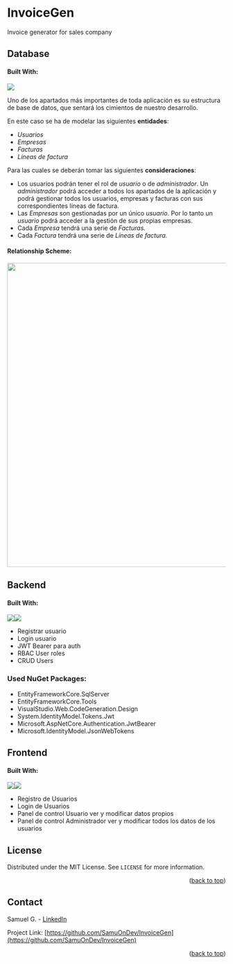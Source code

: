 <!-- Improved compatibility of back to top link: See: https://github.com/othneildrew/Best-README-Template/pull/73 -->
<a name="readme-top"></a>

# InvoiceGen
Invoice generator for sales company


<!-- Database -->
## Database
#### Built With:
<img src="https://cdn.discordapp.com/attachments/975450807833079871/1026859188812529737/unknown.png">

Uno de los apartados más importantes de toda aplicación es su estructura de base de datos, que sentará los cimientos de nuestro desarrollo.

En este caso se ha de modelar las siguientes **entidades**:

- *Usuarios*
- *Empresas*
- *Facturas*
- *Líneas de factura*

Para las cuales se deberán tomar las siguientes **consideraciones**:

- Los usuarios podrán tener el rol de *usuario* o de *administrador*. Un *administrador* podrá acceder a todos los apartados de la aplicación y podrá gestionar todos los usuarios, empresas y facturas con sus correspondientes líneas de factura.
- Las *Empresas* son gestionadas por un único *usuario*. Por lo tanto un *usuario* podrá acceder a la gestión de sus propias empresas.
- Cada *Empresa* tendrá una serie de *Facturas.*
- Cada *Factura* tendrá una serie de *Líneas de factura.*

#### Relationship Scheme:
<p align="center">
  <img src="https://cdn.discordapp.com/attachments/975450807833079871/1026827317479227402/Captura.PNG" style="width: 700px">
</p>


<!-- Backend -->
## Backend 
#### Built With:
<img src="https://cdn.discordapp.com/attachments/975450807833079871/1026859452898488420/unknown.png"><img src="https://cdn.discordapp.com/attachments/975450807833079871/1026859481323290664/unknown.png">

- Registrar usuario
- Login usuario
- JWT Bearer para auth
- RBAC User roles
- CRUD Users


### Used NuGet Packages:
- EntityFrameworkCore.SqlServer
- EntityFrameworkCore.Tools
- VisualStudio.Web.CodeGeneration.Design 
- System.IdentityModel.Tokens.Jwt
- Microsoft.AspNetCore.Authentication.JwtBearer
- Microsoft.IdentityModel.JsonWebTokens


<!-- Frontend -->
## Frontend 
#### Built With:
<img src="https://cdn.discordapp.com/attachments/975450807833079871/1026859522498756708/unknown.png"><img src="https://cdn.discordapp.com/attachments/975450807833079871/1026861343598444635/unknown.png">

- Registro de Usuarios
- Login de Usuarios
- Panel de control Usuario ver y modificar datos propios
- Panel de control Administrador ver y modificar todos los datos de los usuarios


<!-- LICENSE -->
## License

Distributed under the MIT License. See `LICENSE` for more information.

<p align="right">(<a href="#readme-top">back to top</a>)</p>



<!-- CONTACT -->
## Contact

Samuel G. - [LinkedIn](https://www.linkedin.com/in/samuel-galindo/)

Project Link: [https://github.com/SamuOnDev/InvoiceGen](https://github.com/SamuOnDev/InvoiceGen)

<p align="right">(<a href="#readme-top">back to top</a>)</p>
